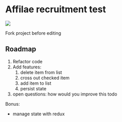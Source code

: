 # Affilae recruitment test

![](https://affilae.com/wp-content/themes/affilae/assets/images/logo-square.png)

Fork project before editing

## Roadmap

1. Refactor code
2. Add features:
    1. delete item from list
    2. cross out checked item
    3. add item to list
    4. persist state
3. open questions: how would you improve this todo

Bonus:

-   manage state with redux
